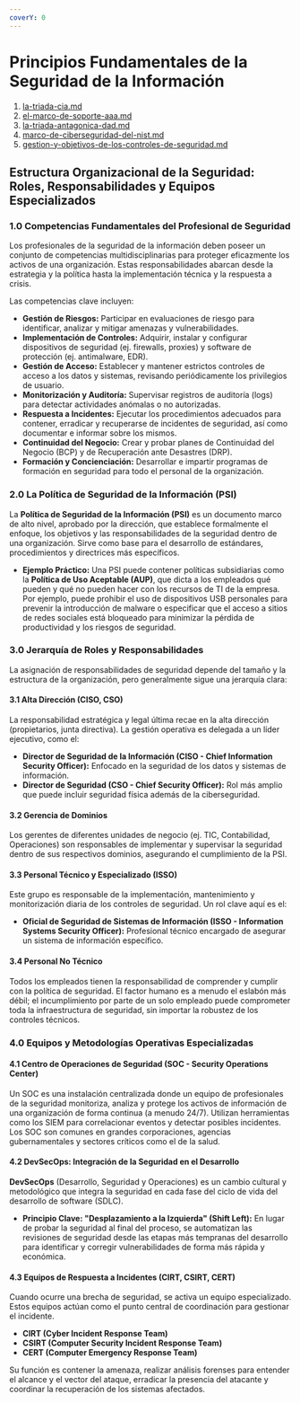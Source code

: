 ```yaml
---
coverY: 0
---
```


# Principios Fundamentales de la Seguridad de la Información

1. [la-triada-cia.md](la-triada-cia.md "mention")
2. [el-marco-de-soporte-aaa.md](el-marco-de-soporte-aaa.md "mention")
3. [la-triada-antagonica-dad.md](la-triada-antagonica-dad.md "mention")&#x20;
4. [marco-de-ciberseguridad-del-nist.md](marco-de-ciberseguridad-del-nist.md "mention")
5. [gestion-y-objetivos-de-los-controles-de-seguridad.md](gestion-y-objetivos-de-los-controles-de-seguridad.md "mention")



## Estructura Organizacional de la Seguridad: Roles, Responsabilidades y Equipos Especializados

### 1.0 Competencias Fundamentales del Profesional de Seguridad

Los profesionales de la seguridad de la información deben poseer un conjunto de competencias multidisciplinarias para proteger eficazmente los activos de una organización. Estas responsabilidades abarcan desde la estrategia y la política hasta la implementación técnica y la respuesta a crisis.

Las competencias clave incluyen:

* **Gestión de Riesgos:** Participar en evaluaciones de riesgo para identificar, analizar y mitigar amenazas y vulnerabilidades.
* **Implementación de Controles:** Adquirir, instalar y configurar dispositivos de seguridad (ej. firewalls, proxies) y software de protección (ej. antimalware, EDR).
* **Gestión de Acceso:** Establecer y mantener estrictos controles de acceso a los datos y sistemas, revisando periódicamente los privilegios de usuario.
* **Monitorización y Auditoría:** Supervisar registros de auditoría (logs) para detectar actividades anómalas o no autorizadas.
* **Respuesta a Incidentes:** Ejecutar los procedimientos adecuados para contener, erradicar y recuperarse de incidentes de seguridad, así como documentar e informar sobre los mismos.
* **Continuidad del Negocio:** Crear y probar planes de Continuidad del Negocio (BCP) y de Recuperación ante Desastres (DRP).
* **Formación y Concienciación:** Desarrollar e impartir programas de formación en seguridad para todo el personal de la organización.

### 2.0 La Política de Seguridad de la Información (PSI)

La **Política de Seguridad de la Información (PSI)** es un documento marco de alto nivel, aprobado por la dirección, que establece formalmente el enfoque, los objetivos y las responsabilidades de la seguridad dentro de una organización. Sirve como base para el desarrollo de estándares, procedimientos y directrices más específicos.

* **Ejemplo Práctico:** Una PSI puede contener políticas subsidiarias como la **Política de Uso Aceptable (AUP)**, que dicta a los empleados qué pueden y qué no pueden hacer con los recursos de TI de la empresa. Por ejemplo, puede prohibir el uso de dispositivos USB personales para prevenir la introducción de malware o especificar que el acceso a sitios de redes sociales está bloqueado para minimizar la pérdida de productividad y los riesgos de seguridad.

### 3.0 Jerarquía de Roles y Responsabilidades

La asignación de responsabilidades de seguridad depende del tamaño y la estructura de la organización, pero generalmente sigue una jerarquía clara:

#### 3.1 Alta Dirección (CISO, CSO)

La responsabilidad estratégica y legal última recae en la alta dirección (propietarios, junta directiva). La gestión operativa es delegada a un líder ejecutivo, como el:

* **Director de Seguridad de la Información (CISO - Chief Information Security Officer):** Enfocado en la seguridad de los datos y sistemas de información.
* **Director de Seguridad (CSO - Chief Security Officer):** Rol más amplio que puede incluir seguridad física además de la ciberseguridad.

#### 3.2 Gerencia de Dominios

Los gerentes de diferentes unidades de negocio (ej. TIC, Contabilidad, Operaciones) son responsables de implementar y supervisar la seguridad dentro de sus respectivos dominios, asegurando el cumplimiento de la PSI.

#### 3.3 Personal Técnico y Especializado (ISSO)

Este grupo es responsable de la implementación, mantenimiento y monitorización diaria de los controles de seguridad. Un rol clave aquí es el:

* **Oficial de Seguridad de Sistemas de Información (ISSO - Information Systems Security Officer):** Profesional técnico encargado de asegurar un sistema de información específico.

#### 3.4 Personal No Técnico

Todos los empleados tienen la responsabilidad de comprender y cumplir con la política de seguridad. El factor humano es a menudo el eslabón más débil; el incumplimiento por parte de un solo empleado puede comprometer toda la infraestructura de seguridad, sin importar la robustez de los controles técnicos.

### 4.0 Equipos y Metodologías Operativas Especializadas

#### 4.1 Centro de Operaciones de Seguridad (SOC - Security Operations Center)

Un SOC es una instalación centralizada donde un equipo de profesionales de la seguridad monitoriza, analiza y protege los activos de información de una organización de forma continua (a menudo 24/7). Utilizan herramientas como los SIEM para correlacionar eventos y detectar posibles incidentes. Los SOC son comunes en grandes corporaciones, agencias gubernamentales y sectores críticos como el de la salud.

#### 4.2 DevSecOps: Integración de la Seguridad en el Desarrollo

**DevSecOps** (Desarrollo, Seguridad y Operaciones) es un cambio cultural y metodológico que integra la seguridad en cada fase del ciclo de vida del desarrollo de software (SDLC).

* **Principio Clave: "Desplazamiento a la Izquierda" (Shift Left):** En lugar de probar la seguridad al final del proceso, se automatizan las revisiones de seguridad desde las etapas más tempranas del desarrollo para identificar y corregir vulnerabilidades de forma más rápida y económica.

#### 4.3 Equipos de Respuesta a Incidentes (CIRT, CSIRT, CERT)

Cuando ocurre una brecha de seguridad, se activa un equipo especializado. Estos equipos actúan como el punto central de coordinación para gestionar el incidente.

* **CIRT (Cyber Incident Response Team)**
* **CSIRT (Computer Security Incident Response Team)**
* **CERT (Computer Emergency Response Team)**

Su función es contener la amenaza, realizar análisis forenses para entender el alcance y el vector del ataque, erradicar la presencia del atacante y coordinar la recuperación de los sistemas afectados.
